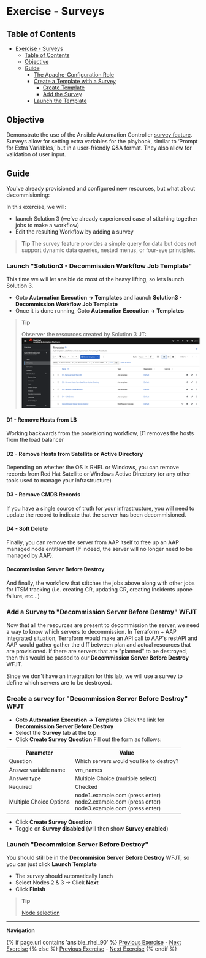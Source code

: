 # Exercise - Surveys

## Table of Contents

- [Exercise - Surveys](#exercise---surveys)
  - [Table of Contents](#table-of-contents)
  - [Objective](#objective)
  - [Guide](#guide)
    - [The Apache-Configuration Role](#the-apache-configuration-role)
    - [Create a Template with a Survey](#create-a-template-with-a-survey)
      - [Create Template](#create-template)
      - [Add the Survey](#add-the-survey)
    - [Launch the Template](#launch-the-template)

## Objective

Demonstrate the use of the Ansible Automation Controller [survey feature](https://docs.redhat.com/en/documentation/red_hat_ansible_automation_platform/latest/html/using_automation_execution/controller-job-templates#controller-surveys-in-job-templates). Surveys allow for setting extra variables for the playbook, similar to ‘Prompt for Extra Variables,’ but in a user-friendly Q&A format. They also allow for validation of user input.

## Guide

You've already provisioned and configured new resources, but what about decommisioning:

In this exercise, we will:
  * launch Solution 3 (we've already experienced ease of stitching together jobs to make a workflow)
  * Edit the resulting Workflow by adding a survey

> **Tip**
> The survey feature provides a simple query for data but does not support dynamic data queries, nested menus, or four-eye principles.

### Launch "Solution3 - Decommission Workflow Job Template"
This time we will let ansible do most of the heavy lifting, so lets launch Solution 3.

* Goto **Automation Execution → Templates** and launch  **Solution3 - Decommission Workflow Job Template**
* Once it is done running, Goto **Automation Execution → Templates** 
> **Tip**
>
> Observer the resources created by Solution 3 JT:
![Solution 3 Resources](images/solution3_resources.png)
#### D1 - Remove Hosts from LB
Working backwards from the provisioning workflow, D1 removes the hosts from the load balancer

#### D2 - Remove Hosts from Satellite or Active Directory
Depending on whether the OS is RHEL or Windows, you can remove records from Red Hat Satellite or Windows Active Directory (or any other tools used to manage your infrastructure)

#### D3 - Remove CMDB Records
If you have a single source of truth for your infrastructure, you will need to update the record to indicate that the server has been decommisioned.

#### D4 - Soft Delete
Finally, you can remove the server from AAP itself to free up an AAP managed node entitlement (If indeed, the server will no longer need to be managed by AAP).

#### Decommission Server Before Destroy
And finally, the workflow that stitches the jobs above along with other jobs for ITSM tracking (i.e. creating CR, updating CR, creating Incidents upone failure, etc...)

### Add a Survey to "Decommission Server Before Destroy" WFJT
Now that all the resources are present to decommission the server, we need a way to know which servers to decommission. In Terraform + AAP integrated situation, Terraform would make an API call to AAP's restAPI and AAP would gather gather the diff between plan and actual resources that are provisioned.  If there are servers that are "planned" to be destroyed, then this would be passed to our **Decommission Server Before Destroy** WFJT.  

Since we don't have an integration for this lab, we will use a survey to define which servers are to be destroyed.

### Create a survey for "Decommission Server Before Destroy" WFJT

* Goto **Automation Execution → Templates** Click the link for **Decommission Server Before Destroy**
* Select the **Survey** tab at the top
* Click **Create Survey Question** Fill out the form as follows:

 <table>
   <tr>
     <th>Parameter</th>
     <th>Value</th>
   </tr>
   <tr>
     <td>Question</td>
     <td>Which servers would you like to destroy?</td>
   </tr>
   <tr>
     <td>Answer variable name</td>
     <td>vm_names</td>
   <tr>
     <td>Answer type</td>
     <td>Multiple Choice (multiple select)</td>
   <tr>
   <tr>
     <td>Required</td>
     <td>Checked</td>
   </tr>
   <tr>
     <td>Multiple Choice Options</td>
     <td>
       node1.example.com (press enter)<br>
       node2.example.com (press enter)<br>
       node3.example.com (press enter)<br>
     </td>
   </tr>
 </table>

* Click **Create Survey Question**
* Toggle on **Survey disabled** (will then show **Survey enabled**)

### Launch "Decommision Server Before Destroy"
You should still be in the **Decommision Server Before Destroy** WFJT, so you can just click **Launch Template**

* The survey should automatically lunch
* Select Nodes 2 & 3 → Click **Next**
* Click **Finish**
> **Tip**
>
> [Node selection](images/survey_node_selection.png)

---
**Navigation**
<br>

{% if page.url contains 'ansible_rhel_90' %}
[Previous Exercise](../4-variables) - [Next Exercise](../../ansible_rhel_90/6-system-roles/)
{% else %}
[Previous Exercise](../2.4-workflows/) - [Next Exercise](../2.6-rbac/)
{% endif %}

